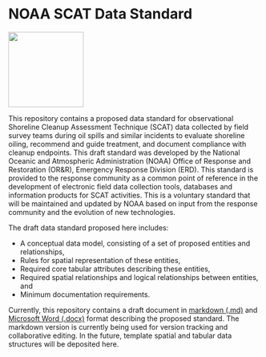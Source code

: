 # NOAA SCAT Data Standard

<img src="https://cloud.githubusercontent.com/assets/6370202/7496276/df14f7ca-f3d8-11e4-8086-d51a3754dff4.jpg" width="150">

This repository contains a proposed data standard for observational Shoreline Cleanup Assessment Technique (SCAT) data collected by field survey teams during oil spills and similar incidents to evaluate shoreline oiling, recommend and guide treatment, and document compliance with cleanup endpoints. This draft standard was developed by the National Oceanic and Atmospheric Administration (NOAA) Office of Response and Restoration (OR&R), Emergency Response Division (ERD). This standard is provided to the response community as a common point of reference in the development of electronic field data collection tools, databases and information products for SCAT activities. This is a voluntary standard that will be maintained and updated by NOAA based on input from the response community and the evolution of new technologies.

The draft data standard proposed here includes:

- A conceptual data model, consisting of a set of proposed entities and relationships,
- Rules for spatial representation of these entities,
- Required core tabular attributes describing these entities,
- Required spatial relationships and logical relationships between entities, and
- Minimum documentation requirements.

Currently, this repository contains a draft document in [markdown (.md)](https://github.com/researchplanninginc/NOAA-SCAT-Standard/blob/master/NOAA_Draft_SCAT_Data_Standard.md) and [Microsoft Word (.docx)](https://github.com/researchplanninginc/NOAA-SCAT-Standard/blob/master/NOAA_Draft_SCAT_Data_Standard.docx?raw=true) format describing the proposed standard.  The markdown version is currently being used for version tracking and collaborative editing. In the future, template spatial and tabular data structures will be deposited here. 
